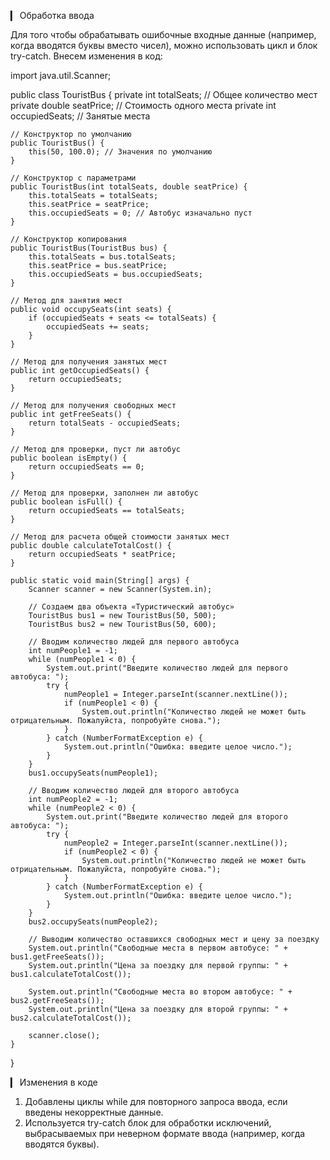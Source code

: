 ▎ Обработка ввода

Для того чтобы обрабатывать ошибочные входные данные (например, когда вводятся буквы вместо чисел), можно использовать цикл и блок try-catch. Внесем изменения в код:

import java.util.Scanner;

public class TouristBus {
    private int totalSeats; // Общее количество мест
    private double seatPrice; // Стоимость одного места
    private int occupiedSeats; // Занятые места

    // Конструктор по умолчанию
    public TouristBus() {
        this(50, 100.0); // Значения по умолчанию
    }

    // Конструктор с параметрами
    public TouristBus(int totalSeats, double seatPrice) {
        this.totalSeats = totalSeats;
        this.seatPrice = seatPrice;
        this.occupiedSeats = 0; // Автобус изначально пуст
    }

    // Конструктор копирования
    public TouristBus(TouristBus bus) {
        this.totalSeats = bus.totalSeats;
        this.seatPrice = bus.seatPrice;
        this.occupiedSeats = bus.occupiedSeats;
    }

    // Метод для занятия мест
    public void occupySeats(int seats) {
        if (occupiedSeats + seats <= totalSeats) {
            occupiedSeats += seats;
        }
    }

    // Метод для получения занятых мест
    public int getOccupiedSeats() {
        return occupiedSeats;
    }

    // Метод для получения свободных мест
    public int getFreeSeats() {
        return totalSeats - occupiedSeats;
    }

    // Метод для проверки, пуст ли автобус
    public boolean isEmpty() {
        return occupiedSeats == 0;
    }

    // Метод для проверки, заполнен ли автобус
    public boolean isFull() {
        return occupiedSeats == totalSeats;
    }

    // Метод для расчета общей стоимости занятых мест
    public double calculateTotalCost() {
        return occupiedSeats * seatPrice;
    }

    public static void main(String[] args) {
        Scanner scanner = new Scanner(System.in);

        // Создаем два объекта «Туристический автобус»
        TouristBus bus1 = new TouristBus(50, 500);
        TouristBus bus2 = new TouristBus(50, 600);

        // Вводим количество людей для первого автобуса
        int numPeople1 = -1;
        while (numPeople1 < 0) {
            System.out.print("Введите количество людей для первого автобуса: ");
            try {
                numPeople1 = Integer.parseInt(scanner.nextLine());
                if (numPeople1 < 0) {
                    System.out.println("Количество людей не может быть отрицательным. Пожалуйста, попробуйте снова.");
                }
            } catch (NumberFormatException e) {
                System.out.println("Ошибка: введите целое число.");
            }
        }
        bus1.occupySeats(numPeople1);

        // Вводим количество людей для второго автобуса
        int numPeople2 = -1;
        while (numPeople2 < 0) {
            System.out.print("Введите количество людей для второго автобуса: ");
            try {
                numPeople2 = Integer.parseInt(scanner.nextLine());
                if (numPeople2 < 0) {
                    System.out.println("Количество людей не может быть отрицательным. Пожалуйста, попробуйте снова.");
                }
            } catch (NumberFormatException e) {
                System.out.println("Ошибка: введите целое число.");
            }
        }
        bus2.occupySeats(numPeople2);

        // Выводим количество оставшихся свободных мест и цену за поездку
        System.out.println("Свободные места в первом автобусе: " + bus1.getFreeSeats());
        System.out.println("Цена за поездку для первой группы: " + bus1.calculateTotalCost());

        System.out.println("Свободные места во втором автобусе: " + bus2.getFreeSeats());
        System.out.println("Цена за поездку для второй группы: " + bus2.calculateTotalCost());

        scanner.close();
    }
}


▎ Изменения в коде

1. Добавлены циклы while для повторного запроса ввода, если введены некорректные данные.
2. Используется try-catch блок для обработки исключений, выбрасываемых при неверном формате ввода (например, когда вводятся буквы).
